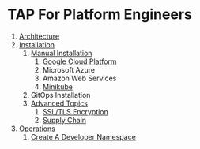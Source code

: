 # TAP For Platform Engineers

1. [Architecture](./architecture)
2. [Installation](./installation)
    1. [Manual Installation](./installation/manual)
        1. [Google Cloud Platform](./installation/manual/gcp)
        2. Microsoft Azure
        3. Amazon Web Services
        3. [Minikube](./installation/manual/minikube)
    2. GitOps Installation
    3. [Advanced Topics](./installation/advanced/README.md)
        1. [SSL/TLS Encryption](./installation/advanced/ssl-tls/README.md)
        2. [Supply Chain](./installation/advanced/supply-chain/README.md)
3. [Operations](./operations/README.md)
    1. [Create A Developer Namespace](./operations/dev-namespace.md)
